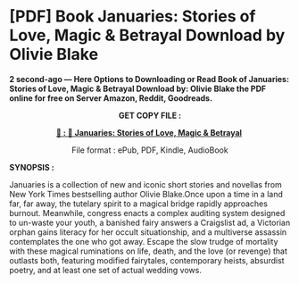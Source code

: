# [PDF] Book Januaries: Stories of Love, Magic & Betrayal Download by Olivie Blake

<p><strong>2 second-ago &mdash; Here Options to Downloading or Read Book of Januaries: Stories of Love, Magic &amp; Betrayal Download by: Olivie Blake the PDF online for free on Server Amazon, Reddit, Goodreads.</strong></p>
<p style="text-align: center;"><strong>GET COPY FILE :</strong></p>
<p style="text-align: center;"><strong><a href="https://us.ebookarea.xyz/?book=203579233-januaries" target="_blank" rel="noopener">📢 : 🔗 Januaries: Stories of Love, Magic &amp; Betrayal</a>&nbsp;</strong></p>
<p style="text-align: center;">File format : ePub, PDF, Kindle, AudioBook</p>
<p><strong>SYNOPSIS :</strong></p>
<p>Januaries is a collection of new and iconic short stories and novellas from New York Times bestselling author Olivie Blake.Once upon a time in a land far, far away, the tutelary spirit to a magical bridge rapidly approaches burnout. Meanwhile, congress enacts a complex auditing system designed to un-waste your youth, a banished fairy answers a Craigslist ad, a Victorian orphan gains literacy for her occult situationship, and a multiverse assassin contemplates the one who got away. Escape the slow trudge of mortality with these magical ruminations on life, death, and the love (or revenge) that outlasts both, featuring modified fairytales, contemporary heists, absurdist poetry, and at least one set of actual wedding vows.</p>
